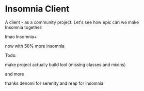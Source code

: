 # Insomnia Client
A client - as a community project. Let's see how epic can we make Insomnia together!

lmao Insomnia+

now with 50% more Insomnia

Todo:

make project actually build lool (missing classes and mixins)

and more

thanks denomi for serenity and reap for insomnia
